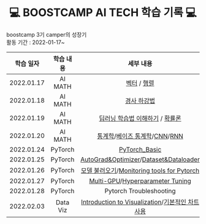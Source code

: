 <div align='center'>
  <h1> 💻 BOOSTCAMP AI TECH 학습 기록 💻 </h1>
</div>

boostcamp 3기 camper의 성장기  
활동 기간 : 2022-01-17~

|학습 일자|학습 내용|세부 내용|
|:---:|:---:|:---:|
|2022.01.17|AI MATH | [벡터](https://github.com/leehyeonjin99/BOOSTCAMP_AI_Tech_Study_Diary/blob/main/%ED%95%99%EC%8A%B5%EC%A0%95%EB%A6%AC/AI_MATH/%EB%B2%A1%ED%84%B0.md) / [행렬](https://github.com/leehyeonjin99/BOOSTCAMP_AI_Tech_Study_Diary/blob/main/%ED%95%99%EC%8A%B5%EC%A0%95%EB%A6%AC/AI_MATH/%ED%96%89%EB%A0%AC.md)|
|2022.01.18|AI MATH|[경사 하강법](https://github.com/leehyeonjin99/BOOSTCAMP_AI_Tech_Study_Diary/blob/main/%ED%95%99%EC%8A%B5%EC%A0%95%EB%A6%AC/AI_MATH/%EA%B2%BD%EC%82%AC%20%ED%95%98%EA%B0%95%EB%B2%95.md)|
|2022.01.19|AI MATH|[딥러닝 학습법 이해하기](https://github.com/leehyeonjin99/BOOSTCAMP_AI_Tech_Study_Diary/blob/main/%ED%95%99%EC%8A%B5%EC%A0%95%EB%A6%AC/AI_MATH/%EB%94%A5%EB%9F%AC%EB%8B%9D%20%ED%95%99%EC%8A%B5%EB%B2%95%20%EC%9D%B4%ED%95%B4%ED%95%98%EA%B8%B0.md) / [확률론](https://github.com/leehyeonjin99/BOOSTCAMP_AI_Tech_Study_Diary/blob/main/%ED%95%99%EC%8A%B5%EC%A0%95%EB%A6%AC/AI_MATH/%ED%99%95%EB%A5%A0%EB%A1%A0.md)|
|2022.01.20|AI MATH|[통계학](https://github.com/leehyeonjin99/BOOSTCAMP_AI_Tech_Study_Diary/blob/main/%ED%95%99%EC%8A%B5%EC%A0%95%EB%A6%AC/AI_MATH/%ED%86%B5%EA%B3%84%ED%95%99.md)/[베이즈 통계학](https://github.com/leehyeonjin99/BOOSTCAMP_AI_Tech_Study_Diary/blob/main/%ED%95%99%EC%8A%B5%EC%A0%95%EB%A6%AC/AI_MATH/%EB%B2%A0%EC%9D%B4%EC%A6%88%20%ED%86%B5%EA%B3%84%ED%95%99.md)/[CNN](https://github.com/leehyeonjin99/BOOSTCAMP_AI_Tech_Study_Diary/blob/main/%ED%95%99%EC%8A%B5%EC%A0%95%EB%A6%AC/AI_MATH/CNN.md)/[RNN](https://github.com/leehyeonjin99/BOOSTCAMP_AI_Tech_Study_Diary/blob/main/%ED%95%99%EC%8A%B5%EC%A0%95%EB%A6%AC/AI_MATH/RNN.md)|
|2022.01.24|PyTorch|[PyTorch_Basic](https://github.com/leehyeonjin99/BOOSTCAMP_AI_Tech_Study_Diary/blob/main/%ED%95%99%EC%8A%B5%EC%A0%95%EB%A6%AC/Pytorch/Pytorch_Basic.ipynb)|
|2022.01.25|PyTorch|[AutoGrad&Optimizer](https://github.com/leehyeonjin99/BOOSTCAMP_AI_Tech_Study_Diary/blob/main/%ED%95%99%EC%8A%B5%EC%A0%95%EB%A6%AC/Pytorch/AutoGrad%26Optimizer.md)/[Dataset&Dataloader](https://github.com/leehyeonjin99/BOOSTCAMP_AI_Tech_Study_Diary/blob/main/%ED%95%99%EC%8A%B5%EC%A0%95%EB%A6%AC/Pytorch/Dataset%26Dataloader.md)|
|2022.01.26|PyTorch|[모델 불러오기]()/[Monitoring tools for Pytorch]()|
|2022.01.27|PyTorch|[Multi-GPU](https://github.com/leehyeonjin99/BOOSTCAMP_AI_Tech_Study_Diary/blob/main/%ED%95%99%EC%8A%B5%EC%A0%95%EB%A6%AC/Pytorch/Calling_Model.md)/[Hyperparameter Tuning](https://github.com/leehyeonjin99/BOOSTCAMP_AI_Tech_Study_Diary/blob/main/%ED%95%99%EC%8A%B5%EC%A0%95%EB%A6%AC/Pytorch/Hyperparameter%20Tuning.md)|
|2022.01.28|PyTorch|Pytorch Troubleshooting|
|2022.02.03|Data Viz|[Introduction to Visualization]()/[기본적인 차트 사용]()|

